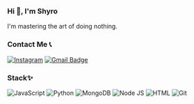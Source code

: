 ### Hi 👋, I'm Shyro
I'm mastering the art of doing nothing.

### Contact Me 📞
[![Instagram](https://img.shields.io/badge/Instagram-%23E4405F.svg?logo=Instagram&logoColor=white)](https://instagram.com/uu_mannn)
[![Gmail Badge](https://img.shields.io/badge/-ctxshyroo@gmail.com-c14438?style=flat-square&logo=Gmail&logoColor=white&link=mailto:ilham.a.pahmi@gmail.com)](mailto:ctxshyroo@gmail.com)

### Stack✨
![JavaScript](https://img.shields.io/badge/JavaScript-F7DF1E?style=for-the-badge&logo=javascript&logoColor=black) 
![Python](https://img.shields.io/badge/python-3670A0?style=for-the-badge&logo=python&logoColor=ffdd54)
![MongoDB](https://img.shields.io/badge/MongoDB-4EA94B?style=for-the-badge&logo=mongodb&logoColor=white)
![Node JS](https://img.shields.io/badge/Node.js-43853D?style=for-the-badge&logo=node.js&logoColor=white)
![HTML](https://img.shields.io/badge/HTML5-E34F26?style=for-the-badge&logo=html5&logoColor=white)
![Git](https://img.shields.io/badge/Git-F05032?style=for-the-badge&)

